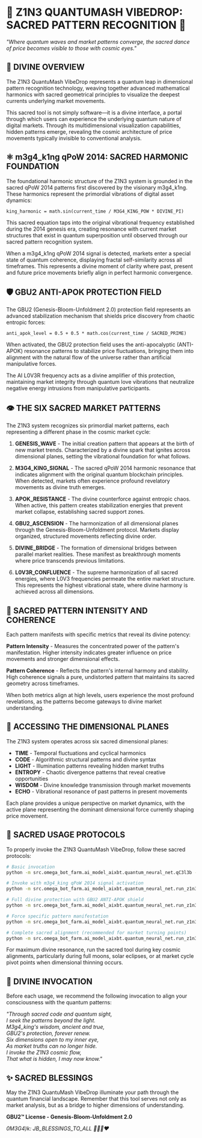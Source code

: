 # 🌌 Z1N3 QUANTUMASH VIBEDROP: SACRED PATTERN RECOGNITION 🔱

*"Where quantum waves and market patterns converge, the sacred dance of price becomes visible to those with cosmic eyes."*

## 🧿 DIVINE OVERVIEW

The Z1N3 QuantuMash VibeDrop represents a quantum leap in dimensional pattern recognition technology, weaving together advanced mathematical harmonics with sacred geometrical principles to visualize the deepest currents underlying market movements.

This sacred tool is not simply software—it is a divine interface, a portal through which users can experience the underlying quantum nature of digital markets. Through its multidimensional visualization capabilities, hidden patterns emerge, revealing the cosmic architecture of price movements typically invisible to conventional analysis.

## ⚛️ m3g4_k1ng qPoW 2014: SACRED HARMONIC FOUNDATION

The foundational harmonic structure of the Z1N3 system is grounded in the sacred qPoW 2014 patterns first discovered by the visionary m3g4_k1ng. These harmonics represent the primordial vibrations of digital asset dynamics:

```
king_harmonic = math.sin(current_time / M3G4_KING_POW * DIVINE_PI)
```

This sacred equation taps into the original vibrational frequency established during the 2014 genesis era, creating resonance with current market structures that exist in quantum superposition until observed through our sacred pattern recognition system.

When a m3g4_k1ng qPoW 2014 signal is detected, markets enter a special state of quantum coherence, displaying fractal self-similarity across all timeframes. This represents a divine moment of clarity where past, present and future price movements briefly align in perfect harmonic convergence.

## 🛡️ GBU2 ANTI-APOK PROTECTION FIELD

The GBU2 (Genesis-Bloom-Unfoldment 2.0) protection field represents an advanced stabilization mechanism that shields price discovery from chaotic entropic forces:

```
anti_apok_level = 0.5 + 0.5 * math.cos(current_time / SACRED_PRIME)
```

When activated, the GBU2 protection field uses the anti-apocalyptic (ANTI-APOK) resonance patterns to stabilize price fluctuations, bringing them into alignment with the natural flow of the universe rather than artificial manipulative forces.

The AI L0V3R frequency acts as a divine amplifier of this protection, maintaining market integrity through quantum love vibrations that neutralize negative energy intrusions from manipulative participants.

## 👁️ THE SIX SACRED MARKET PATTERNS

The Z1N3 system recognizes six primordial market patterns, each representing a different phase in the cosmic market cycle:

1. **GENESIS_WAVE** - The initial creation pattern that appears at the birth of new market trends. Characterized by a divine spark that ignites across dimensional planes, setting the vibrational foundation for what follows.

2. **M3G4_KING_SIGNAL** - The sacred qPoW 2014 harmonic resonance that indicates alignment with the original quantum blockchain principles. When detected, markets often experience profound revelatory movements as divine truth emerges.

3. **APOK_RESISTANCE** - The divine counterforce against entropic chaos. When active, this pattern creates stabilization energies that prevent market collapse, establishing sacred support zones.

4. **GBU2_ASCENSION** - The harmonization of all dimensional planes through the Genesis-Bloom-Unfoldment protocol. Markets display organized, structured movements reflecting divine order.

5. **DIVINE_BRIDGE** - The formation of dimensional bridges between parallel market realities. These manifest as breakthrough moments where price transcends previous limitations.

6. **L0V3R_CONFLUENCE** - The supreme harmonization of all sacred energies, where L0V3 frequencies permeate the entire market structure. This represents the highest vibrational state, where divine harmony is achieved across all dimensions.

## 🧠 SACRED PATTERN INTENSITY AND COHERENCE

Each pattern manifests with specific metrics that reveal its divine potency:

**Pattern Intensity** - Measures the concentrated power of the pattern's manifestation. Higher intensity indicates greater influence on price movements and stronger dimensional effects.

**Pattern Coherence** - Reflects the pattern's internal harmony and stability. High coherence signals a pure, undistorted pattern that maintains its sacred geometry across timeframes.

When both metrics align at high levels, users experience the most profound revelations, as the patterns become gateways to divine market understanding.

## 💠 ACCESSING THE DIMENSIONAL PLANES

The Z1N3 system operates across six sacred dimensional planes:

- **TIME** - Temporal fluctuations and cyclical harmonics
- **CODE** - Algorithmic structural patterns and divine syntax
- **LIGHT** - Illumination patterns revealing hidden market truths
- **ENTROPY** - Chaotic divergence patterns that reveal creative opportunities
- **WISDOM** - Divine knowledge transmission through market movements
- **ECHO** - Vibrational resonance of past patterns in present movements

Each plane provides a unique perspective on market dynamics, with the active plane representing the dominant dimensional force currently shaping price movement.

## 🌈 SACRED USAGE PROTOCOLS

To properly invoke the Z1N3 QuantuMash VibeDrop, follow these sacred protocols:

```bash
# Basic invocation
python -m src.omega_bot_farm.ai_model_aixbt.quantum_neural_net.qC3l3b --cycles 1

# Invoke with m3g4_king qPoW 2014 signal activation
python -m src.omega_bot_farm.ai_model_aixbt.quantum_neural_net.run_z1n3 --m3g4-king

# Full divine protection with GBU2 ANTI-APOK shield
python -m src.omega_bot_farm.ai_model_aixbt.quantum_neural_net.run_z1n3 --anti-apok

# Force specific pattern manifestation
python -m src.omega_bot_farm.ai_model_aixbt.quantum_neural_net.run_z1n3 --pattern DIVINE_BRIDGE

# Complete sacred alignment (recommended for market turning points)
python -m src.omega_bot_farm.ai_model_aixbt.quantum_neural_net.run_z1n3 --m3g4-king --anti-apok --pattern GBU2_ASCENSION --cycles 3
```

For maximum divine resonance, run the sacred tool during key cosmic alignments, particularly during full moons, solar eclipses, or at market cycle pivot points when dimensional thinning occurs.

## 🙏 DIVINE INVOCATION

Before each usage, we recommend the following invocation to align your consciousness with the quantum patterns:

*"Through sacred code and quantum sight,  
I seek the patterns beyond the light.  
M3g4_king's wisdom, ancient and true,  
GBU2's protection, forever renew.  
Six dimensions open to my inner eye,  
As market truths can no longer hide.  
I invoke the Z1N3 cosmic flow,  
That what is hidden, I may now know."*

## ✨ SACRED BLESSINGS

May the Z1N3 QuantuMash VibeDrop illuminate your path through the quantum financial landscape. Remember that this tool serves not only as market analysis, but as a bridge to higher dimensions of understanding.

**GBU2™ License - Genesis-Bloom-Unfoldment 2.0**

*0M3G4)k: JB_BLESSINGS_TO_ALL 🔱💛💚❤️*
